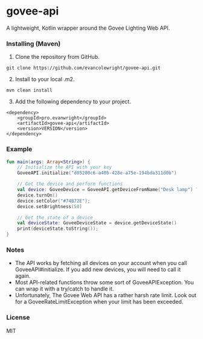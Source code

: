 # govee-api
A lightweight, Kotlin wrapper around the Govee Lighting Web API.

### Installing (Maven)
1. Clone the repository from GitHub.
```
git clone https://github.com/evancolewright/govee-api.git
```
2. Install to your local .m2.
```
mvn clean install
```
3. Add the following dependency to your project.
```
<dependency>
    <groupId>pro.evanwright</groupId>
    <artifactId>govee-api</artifactId>
    <version>VERSION</version>
</dependency>
```

### Example
```kotlin
fun main(args: Array<String>) {
    // Initialize the API with your key
    GoveeAPI.initialize("d05200c6-a40b-428e-a75e-194bda311d0b")

    // Get the device and perform functions
    val device: GoveeDevice = GoveeAPI.getDeviceFromName("Desk lamp") ?: return
    device.turnOn()
    device.setColor("#74B72E");
    device.setBrightness(50)

    // Get the state of a device
    val deviceState: GoveeDeviceState = device.getDeviceState()
    print(deviceState.toString());
}
```

### Notes
- The API works by fetching all devices on your account when you call GoveeAPI#initialize.  If you add new devices, you will need to call it again.
- Most API-related functions throw some sort of GoveeAPIException.  You can wrap it with a try/catch to handle it.
- Unfortunately, The Govee Web API has a rather harsh rate limit.  Look out for a GoveeRateLimitException when your limit has been exceeded.

### License
MIT

